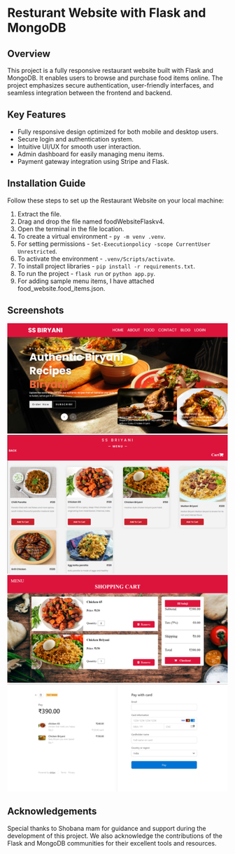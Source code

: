 # Resturant Website with Flask and MongoDB

## Overview

This project is a fully responsive restaurant website built with Flask and MongoDB. It enables users to browse and purchase food items online. The project emphasizes secure authentication, user-friendly interfaces, and seamless integration between the frontend and backend.

## Key Features

* Fully responsive design optimized for both mobile and desktop users.
* Secure login and authentication system.
* Intuitive UI/UX for smooth user interaction.
* Admin dashboard for easily managing menu items.
* Payment gateway integration using Stripe and Flask.


## Installation Guide

Follow these steps to set up the Restaurant Website on your local machine:

1. Extract the file.
2. Drag and drop the file named foodWebsiteFlaskv4.
3. Open the terminal in the file location.
4. To create a virtual environment - `py -m venv .venv`.
5. For setting permissions - `Set-Executionpolicy -scope CurrentUser Unrestricted`.
6. To activate the environment - `.venv/Scripts/activate`.
7. To install project libraries - `pip install -r requirements.txt`.
8. To run the project - `flask run` or `python app.py`.
9. For adding sample menu items, I have attached food_website.food_items.json.

## Screenshots

![Homepage](screenshots/homepage.png)
![Menu Page](screenshots/menupage.png)
![Cart Page](screenshots/cartpage.png)
![Payment Process](screenshots/paymentpage.png)

## Acknowledgements

Special thanks to Shobana mam for guidance and support during the development of this project. We also acknowledge the contributions of the Flask and MongoDB communities for their excellent tools and resources.